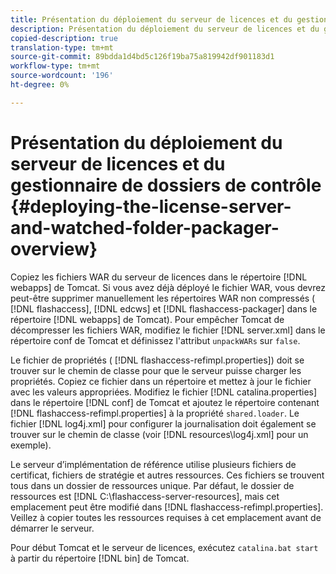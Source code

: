 ```yaml
---
title: Présentation du déploiement du serveur de licences et du gestionnaire de dossiers de contrôle
description: Présentation du déploiement du serveur de licences et du gestionnaire de dossiers de contrôle
copied-description: true
translation-type: tm+mt
source-git-commit: 89bdda1d4bd5c126f19ba75a819942df901183d1
workflow-type: tm+mt
source-wordcount: '196'
ht-degree: 0%

---
```



# Présentation du déploiement du serveur de licences et du gestionnaire de dossiers de contrôle {#deploying-the-license-server-and-watched-folder-packager-overview}

Copiez les fichiers WAR du serveur de licences dans le répertoire [!DNL webapps] de Tomcat. Si vous avez déjà déployé le fichier WAR, vous devrez peut-être supprimer manuellement les répertoires WAR non compressés ( [!DNL flashaccess], [!DNL edcws] et [!DNL flashaccess-packager] dans le répertoire [!DNL webapps] de Tomcat). Pour empêcher Tomcat de décompresser les fichiers WAR, modifiez le fichier [!DNL server.xml] dans le répertoire conf de Tomcat et définissez l&#39;attribut `unpackWARs` sur `false`.

Le fichier de propriétés ( [!DNL flashaccess-refimpl.properties]) doit se trouver sur le chemin de classe pour que le serveur puisse charger les propriétés. Copiez ce fichier dans un répertoire et mettez à jour le fichier avec les valeurs appropriées. Modifiez le fichier [!DNL catalina.properties] dans le répertoire [!DNL conf] de Tomcat et ajoutez le répertoire contenant [!DNL flashaccess-refimpl.properties] à la propriété `shared.loader`. Le fichier [!DNL log4j.xml] pour configurer la journalisation doit également se trouver sur le chemin de classe (voir [!DNL resources\log4j.xml] pour un exemple).

Le serveur d’implémentation de référence utilise plusieurs fichiers de certificat, fichiers de stratégie et autres ressources. Ces fichiers se trouvent tous dans un dossier de ressources unique. Par défaut, le dossier de ressources est [!DNL C:\flashaccess-server-resources], mais cet emplacement peut être modifié dans [!DNL flashaccess-refimpl.properties]. Veillez à copier toutes les ressources requises à cet emplacement avant de démarrer le serveur.

Pour début Tomcat et le serveur de licences, exécutez `catalina.bat start` à partir du répertoire [!DNL bin] de Tomcat.
